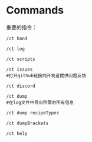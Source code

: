 # Commands

重要的指令：
```plaintext
/ct hand
```
```plaintext
/ct log
```
```plaintext
/ct scripts
```
```plaintext
/ct issues
#打开github链接向开发者提供问题反馈
```
```plaintext
/ct discord
```
```plaintext
/ct dump
#在log文件中导出所需的所有信息
```
```plaintext
/ct dump recipeTypes
```
```plaintext
/ct dumpBrackets
```
```plaintext
/ct help
```
